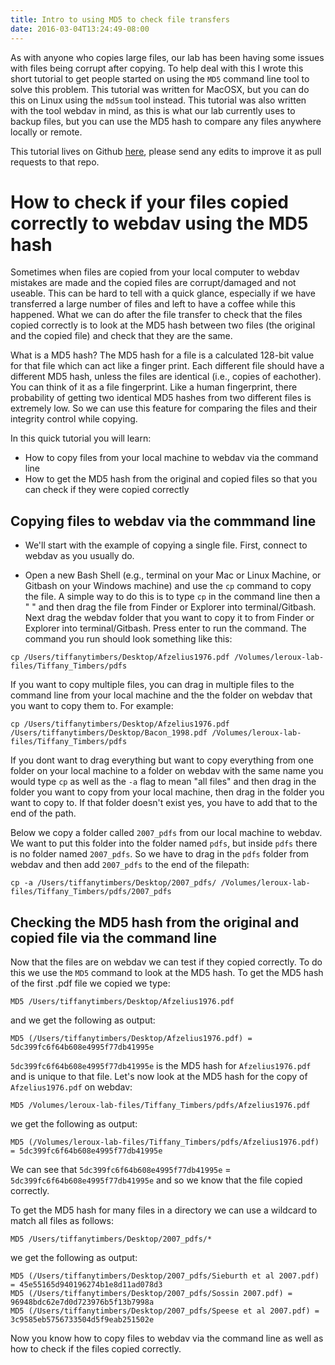 ```yaml
---
title: Intro to using MD5 to check file transfers
date: 2016-03-04T13:24:49-08:00
---
```


As with anyone who copies large files, our lab has been having some issues with files 
being corrupt after copying. To help deal with this I wrote this short tutorial to get 
people started on using the `MD5` command line tool to solve this problem. This tutorial
was written for MacOSX, but you can do this on Linux using the `md5sum` tool instead. This
tutorial was also written with the tool webdav in mind, as this is what our lab currently
uses to backup files, but you can use the MD5 hash to compare any files anywhere locally 
or remote.

This tutorial lives on Github [here](https://github.com/ttimbers/MD5_check_with_webdav), 
please send any edits to improve it as pull requests to that repo. 

# How to check if your files copied correctly to webdav using the MD5 hash

Sometimes when files are copied from your local computer to webdav mistakes are made and 
the copied files are corrupt/damaged and not useable. This can be hard to tell with a 
quick glance, especially if we have transferred a large number of files and left to have a 
coffee while this happened. What we can do after the file transfer to check that the files
copied correctly is to look at the MD5 hash between two files (the original and the copied
file) and check that they are the same. 

What is a MD5 hash? The MD5 hash for a file is a calculated 128-bit value for that file
which can act like a finger print. Each different file should have a different MD5 hash, 
unless the files are identical (i.e., copies of eachother). You can think of it as a file
fingerprint. Like a human fingerprint, there probability of getting two identical MD5 
hashes from two different files is extremely low. So we can use this feature for comparing 
the files and their integrity control while copying.

In this quick tutorial you will learn:
* How to copy files from your local machine to webdav via the command line
* How to get the MD5 hash from the original and copied files so that you can check if they were copied correctly

## Copying files to webdav via the commmand line

* We'll start with the example of copying a single file. First, connect to webdav as you 
usually do.

* Open a new Bash Shell (e.g., terminal on your Mac or Linux Machine, or Gitbash on your 
Windows machine) and use the `cp` command to copy the file. A simple way to do this is to
type `cp` in the command line then a " " and then drag the file from Finder or Explorer 
into terminal/Gitbash. Next drag the webdav folder that you want to copy it to from 
Finder or Explorer into terminal/Gitbash. Press enter to run the command. The command you
run should look something like this:

~~~
cp /Users/tiffanytimbers/Desktop/Afzelius1976.pdf /Volumes/leroux-lab-files/Tiffany_Timbers/pdfs
~~~

If you want to copy multiple files, you can drag in multiple files to the command line 
from your local machine and the the folder on webdav that you want to copy them to. For
example:

~~~
cp /Users/tiffanytimbers/Desktop/Afzelius1976.pdf /Users/tiffanytimbers/Desktop/Bacon_1998.pdf /Volumes/leroux-lab-files/Tiffany_Timbers/pdfs
~~~

If you dont want to drag everything but want to copy everything from one folder on your 
local machine to a folder on webdav with the same name you would type `cp` as well as the 
`-a` flag to mean "all files" and then drag in the folder you want to copy from your local
machine, then drag in the folder you want to copy to. If that folder doesn't exist yes, 
you have to add that to the end of the path. 

Below we copy a folder called `2007_pdfs` from our local machine to webdav. We want to put 
this folder into the folder named `pdfs`, but inside `pdfs` there is no folder named 
`2007_pdfs`. So we have to drag in the `pdfs` folder from webdav and then add `2007_pdfs`
to the end of the filepath:

~~~
cp -a /Users/tiffanytimbers/Desktop/2007_pdfs/ /Volumes/leroux-lab-files/Tiffany_Timbers/pdfs/2007_pdfs
~~~

## Checking the MD5 hash from the original and copied file via the command line

Now that the files are on webdav we can test if they copied correctly. To do this we use 
the `MD5` command to look at the MD5 hash. To get the MD5 hash of the first .pdf file we 
copied we type:

~~~
MD5 /Users/tiffanytimbers/Desktop/Afzelius1976.pdf
~~~ 

and we get the following as output:

~~~
MD5 (/Users/tiffanytimbers/Desktop/Afzelius1976.pdf) = 5dc399fc6f64b608e4995f77db41995e
~~~

`5dc399fc6f64b608e4995f77db41995e` is the MD5 hash for `Afzelius1976.pdf` and is unique to
that file. Let's now look at the MD5 hash for the copy of `Afzelius1976.pdf` on webdav:

~~~
MD5 /Volumes/leroux-lab-files/Tiffany_Timbers/pdfs/Afzelius1976.pdf
~~~

we get the following as output:

~~~
MD5 (/Volumes/leroux-lab-files/Tiffany_Timbers/pdfs/Afzelius1976.pdf) = 5dc399fc6f64b608e4995f77db41995e
~~~

We can see that `5dc399fc6f64b608e4995f77db41995e` = `5dc399fc6f64b608e4995f77db41995e` 
and so we know that the file copied correctly.

To get the MD5 hash for many files in a directory we can use a wildcard to match all files
as follows:

~~~
MD5 /Users/tiffanytimbers/Desktop/2007_pdfs/*
~~~

we get the following as output:

~~~
MD5 (/Users/tiffanytimbers/Desktop/2007_pdfs/Sieburth et al 2007.pdf) = 45e55165d940196274b1e8d11ad078d3
MD5 (/Users/tiffanytimbers/Desktop/2007_pdfs/Sossin 2007.pdf) = 96948bdc62e7d0d723976b5f13b7998a
MD5 (/Users/tiffanytimbers/Desktop/2007_pdfs/Speese et al 2007.pdf) = 3c9585eb5756733504d5f9eab251502e
~~~

Now you know how to copy files to webdav via the command line as well as how to check if 
the files copied correctly. 